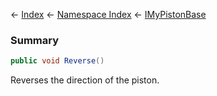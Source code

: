 ← [Index](Api-Index) ← [Namespace Index](Namespace-Index) ← [IMyPistonBase](Sandbox.ModAPI.Ingame.IMyPistonBase)

### Summary

```csharp
public void Reverse()
```

Reverses the direction of the piston.

